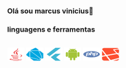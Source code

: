 ### Olá sou marcus vinicius👋 

### linguagens e ferramentas
<div style="display: inline_block"><br>
  <img align="center" alt="java" title="Java" height="30" width="40" src="https://raw.githubusercontent.com/devicons/devicon/master/icons/java/java-plain.svg">
    <img align="center" alt="dart" title="Dart" height="30" width="40" src="https://raw.githubusercontent.com/devicons/devicon/master/icons/dart/dart-plain.svg">
    <img align="center" alt="flutter" title="Flutter" height="30" width="40" src="https://raw.githubusercontent.com/devicons/devicon/master/icons/flutter/flutter-plain.svg">
    <img align="center" alt="android" title="Android" height="30" width="40" src="https://raw.githubusercontent.com/devicons/devicon/master/icons/android/android-plain.svg">
    <img align="center" alt="php" title="PHP" height="30" width="40" src="https://raw.githubusercontent.com/devicons/devicon/master/icons/php/php-plain.svg">
     <img align="center" alt="laravel" title="laravel" height="30" width="40" src="https://raw.githubusercontent.com/devicons/devicon/master/icons/laravel/laravel-plain.svg">
</div>